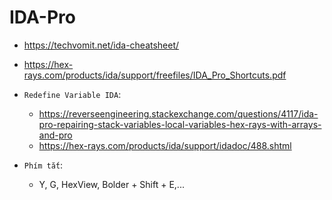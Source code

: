 # IDA-Pro

- https://techvomit.net/ida-cheatsheet/
- https://hex-rays.com/products/ida/support/freefiles/IDA_Pro_Shortcuts.pdf

- `Redefine Variable IDA`:
	- https://reverseengineering.stackexchange.com/questions/4117/ida-pro-repairing-stack-variables-local-variables-hex-rays-with-arrays-and-pro
	- https://hex-rays.com/products/ida/support/idadoc/488.shtml

- `Phím tắt`:
  	- Y, G, HexView, Bolder + Shift + E,...

